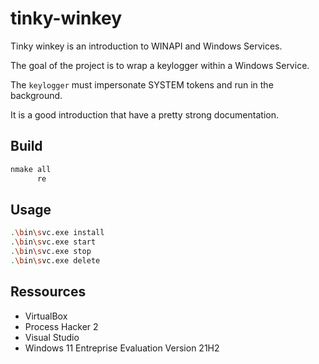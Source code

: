 # tinky-winkey

Tinky winkey is an introduction to WINAPI and Windows Services.


The goal of the project is to wrap a keylogger within a Windows Service.

The `keylogger` must impersonate SYSTEM tokens and run in the background.

It is a good introduction that have a pretty strong documentation.

## Build

```bash
nmake all
	  re
```

## Usage

```bash
.\bin\svc.exe install
.\bin\svc.exe start
.\bin\svc.exe stop
.\bin\svc.exe delete
```

## Ressources

- VirtualBox
- Process Hacker 2
- Visual Studio
- Windows 11 Entreprise Evaluation Version 21H2